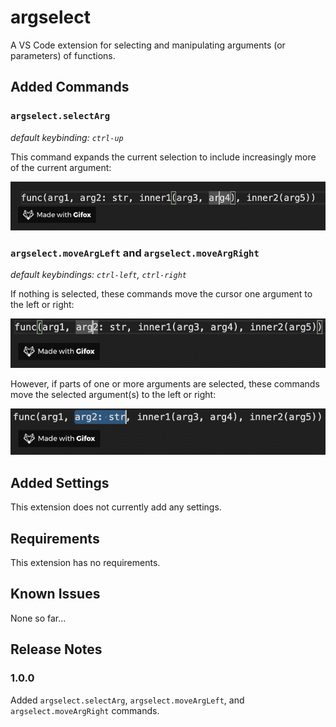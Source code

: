 # argselect

A VS Code extension for selecting and manipulating arguments (or parameters) of functions.

## Added Commands

### `argselect.selectArg`
_default keybinding: `ctrl-up`_

This command expands the current selection to include increasingly more of the current argument:

![feature X](images/ctrl-up.gif)

### `argselect.moveArgLeft` and `argselect.moveArgRight`
_default keybindings: `ctrl-left`, `ctrl-right`_

If nothing is selected, these commands move the cursor one argument to the left or right:

![feature X](images/ctrl-lr.gif)
    
However, if parts of one or more arguments are selected, these commands move the selected argument(s) to the left or right:

![feature X](images/ctrl-lr-sel.gif)

## Added Settings

This extension does not currently add any settings.

## Requirements

This extension has no requirements.

## Known Issues

None so far...

## Release Notes

### 1.0.0

Added `argselect.selectArg`, `argselect.moveArgLeft`, and `argselect.moveArgRight` commands.

